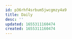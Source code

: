 ```yaml
---
id: p36rhf4srbum5jwcgmzy4a9
title: Daily
desc: ''
updated: 1655311160474
created: 1655311160474
---
```


